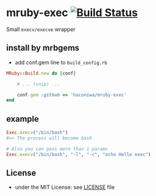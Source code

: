 # mruby-exec   [![Build Status](https://travis-ci.org/haconiwa/mruby-exec.svg?branch=master)](https://travis-ci.org/haconiwa/mruby-exec)

Small `execv/execve` wrapper

## install by mrbgems

- add conf.gem line to `build_config.rb`

```ruby
MRuby::Build.new do |conf|

    # ... (snip) ...

    conf.gem :github => 'haconiwa/mruby-exec'
end
```

## example

```ruby
Exec.execv("/bin/bash")
#=> The process will become bash

# Also you can pass more than 1 params
Exec.execv("/bin/bash", "-l", "-c", "echo Hello exec")
```

## License

- under the MIT License: see [LICENSE](./LICENSE) file
